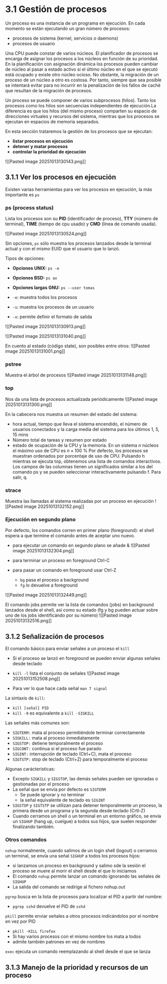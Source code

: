 # 3.1 Gestión de procesos
Un proceso es una instancia de un programa en ejecución. En cada momento se están ejecutando un gran número de procesos:
- procesos de sistema (kernel, servicios o daemons)
- procesos de usuario

Una CPU puede constar de varios núcleos. El planificador de procesos se encarga de asignar los procesos a los núcleos en función de su prioridad. En la planificación con asignación dinámica los procesos pueden cambiar de núcleo al pasar a estado activo si el último núcleo en el que se ejecutó está ocupado y existe otro núcleo ocioso. No obstante, la migración de un proceso de un núcleo a otro es costosa. Por tanto, siempre que sea posible se intentará evitar para no incurrir en la penalización de los fallos de caché que resultan de la migración de procesos.

Un proceso se puede componer de varios subprocesos (hilos). Tanto los procesos como los hilos son secuencias independientes de ejecución.La diferencia es que los hilos (del mismo proceso) comparten su espacio de direcciones virtuales y recursos del sistema, mientras que los procesos se ejecutan en espacios de memoria separados.

En esta sección trataremos la gestión de los procesos que se ejecutan:
- **listar procesos en ejecución**
- **detener y matar procesos**
- **controlar la prioridad de ejecución**

![[Pasted image 20251013130143.png]]

## 3.1.1 Ver los procesos en ejecución
Existen varias herramientas para ver los procesos en ejecución, la más importante es `ps` 

### ps (process status)
Lista los procesos son su **PID** (identificador de proceso), **TTY** (número de terminal), **TIME** (tiempo de cpu usado) y **CMD** (línea de comando usada).

![[Pasted image 20251013130524.png]]

Sin opciones, `ps` sólo muestra los procesos lanzados desde la terminal actual y con el mismo EUID que el usuario que lo lanzó.

Tipos de opciones:
- **Opciones UNIX:** `ps -e`
- **Opciones BSD:** `ps ax` 
- **Opciones largas GNU:** `ps --user tomas` 

- `-e`: muestra todos los procesos
- `-u`: muestra los procesos de un usuario
- `-o`: permite definir el formato de salida

![[Pasted image 20251013130913.png]]

![[Pasted image 20251013131040.png]]

En cuento al estado (código state), son posibles entre otros: 
![[Pasted image 20251013131001.png]]

### pstree
Muestra el árbol de procesos
![[Pasted image 20251013131148.png]]

### top
Nos da una lista de procesos actualizada periódicamente
![[Pasted image 20251013131300.png]]

En la cabecera nos muestra un resumen del estado del sistema:
- hora actual, tiempo que lleva el sistema encendido, el número de usuarios conectados y la carga media del sistema para los últimos 1, 5, 15 mins
- Número total de tareas y resumen por estado
- estado de ocupación de la CPU y la memoria. En un sistema $n$ núcleos el máximo uso de CPU es $n\times100$ % 
Por defecto, los procesos se muestran ordenados por porcentaje de uso de CPU. Pulsando h mientras se ejecuta top, obtenemos una lista de comandos interactivos. Los campos de las columnas tienen un significados similar a los del comando ps y se pueden seleccionar interactivamente pulsando f. Para salir, q.

### strace
Muestra las llamadas al sistema realizadas por un proceso en ejecución
![[Pasted image 20251013132152.png]]

### Ejecución en segundo plano
Por defecto, los comandos corren en primer plano (foreground): el shell espera a que termine el comando antes de aceptar uno nuevo.
- para ejecutar un comando en segundo plano se añade &
![[Pasted image 20251013132304.png]]

- para terminar un proceso en foreground Ctrl-C
- para pasar un comando en foreground usar Ctrl-Z
	- `bg` pasa el proceso a background
	- `fg` lo devuelve a foreground

![[Pasted image 20251013132449.png]]

El comando jobs permite ver la lista de comandos (jobs) en background lanzados desde el shell, así como su estado (fg y bg pueden actuar sobre uno de los jobs identificándo por su número)
![[Pasted image 20251013132516.png]]

## 3.1.2 Señalización de procesos
El comando básico para enviar señales a un proceso el `kill` 
- Si el proceso se lanzó en foreground se pueden enviar algunas señales desde teclado
- `kill -l` lista el conjunto de señales
![[Pasted image 20251013152508.png]]

- Para ver lo que hace cada señal `man 7 signal` 

La sintaxis de `kill`:
- `kill [señal] PID` 
- `kill -9` es equivalente a `kill -SIGKILL` 

Las señales más comunes son:
- `SIGTERM:` mata al proceso permitiéndole terminar correctamente
- `SIGKILL:` mata al proceso inmediatamente
- `SIGSTOP:` detiene temporalmente el proceso
- `SIGCONT:` continua si el proceso fue parado
- `SIGINT:` interrupción de teclado (Ctrl+C), mata el proceso
- `SIGTSTP:` stop de teclado (Ctrl+Z) para temporalmente el proceso

Algunas carácterísticas:
- Excepto `SIGKILL` y `SIGSTOP`, las demás señales pueden ser ignoradas o gestionadas por el proceso
- La señal que se envía por defecto es `SIGTERM` 
	- Se puede ignorar y no terminar
	- la señal equivalente de teclado es `SIGINT`
- `SIGSTOP` y `SIGTSTP` se utilizan para detener temporalmente un proceso, la primera desde un programa y la segunda desde teclado (Crtl-Z)
- Cuando cerramos un shell o un terminal en un entorno gráfico, se envía un `SIGHUP`  (hang up, cuelgue) a todos sus hijos, que suelen responder finalizando también.

### Otros comandos
`nohup` normalmente, cuando salimos de un login shell (logout) o cerramos un terminal, se envía una señal `SIGHUP` a todos los procesos hijos:
- si lanzamos un proceso en background y salimo sde la sesión el proceso se muere al morir el shell desde el que lo iniciamos
- El comando `nohup` permite lanzar un comando ignorando las señales de `SIGHUP` 
- La salida del comando se redirige al fichero nohup.out

`pgrep` busca en la lista de procesos para localizar el PID a partir del nombre:
- `pgrep sshd` devuelve el PID de `sshd` 

`pkill` permite enviar señales a otros procesos indicándolos por el nombre en vez por PID
- `pkill -KILL firefox` 
- Si hay varios procesos con el mismo nombre los mata a todos
- admite también patrones en vez de nombres

`exec` ejecuta un comando reemplazando al shell desde el que se lanza


## 3.1.3 Manejo de la prioridad y recursos de un proceso